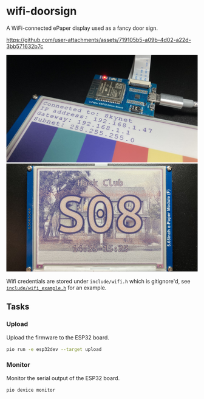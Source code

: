 # wifi-doorsign

A WiFi-connected ePaper display used as a fancy door sign.

https://github.com/user-attachments/assets/719105b5-a09b-4d02-a22d-3bb571632b7c

![IP setup screen](ip_splash.JPEG)
![image screen](hackclub.JPEG)

Wifi credentials are stored under `include/wifi.h` which is gitignore'd, see [`include/wifi_example.h`](include/wifi_example.h) for an example.

## Tasks

### Upload

Upload the firmware to the ESP32 board.

```bash
pio run -e esp32dev --target upload
```

### Monitor

Monitor the serial output of the ESP32 board.

```bash
pio device monitor
```
